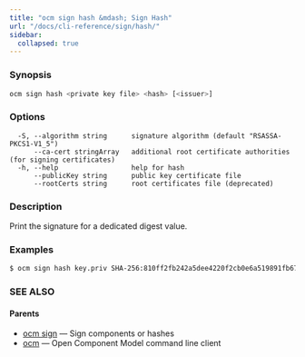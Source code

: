 ```yaml
---
title: "ocm sign hash &mdash; Sign Hash"
url: "/docs/cli-reference/sign/hash/"
sidebar:
  collapsed: true
---
```


### Synopsis

```bash
ocm sign hash <private key file> <hash> [<issuer>]
```

### Options

```text
  -S, --algorithm string      signature algorithm (default "RSASSA-PKCS1-V1_5")
      --ca-cert stringArray   additional root certificate authorities (for signing certificates)
  -h, --help                  help for hash
      --publicKey string      public key certificate file
      --rootCerts string      root certificates file (deprecated)
```

### Description

Print the signature for a dedicated digest value.
	
### Examples

```bash
$ ocm sign hash key.priv SHA-256:810ff2fb242a5dee4220f2cb0e6a519891fb67f2f828a6cab4ef8894633b1f50
```

### SEE ALSO

#### Parents

* [ocm sign](ocm_sign.md)	 &mdash; Sign components or hashes
* [ocm](ocm.md)	 &mdash; Open Component Model command line client

